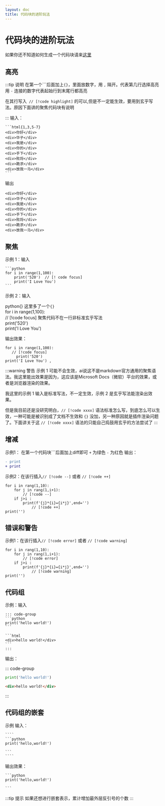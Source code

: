 ```yaml
---
layout: doc
title: 代码块的进阶玩法
---
```


# 代码块的进阶玩法
如果你还不知道如何生成一个代码块请来[这里](../basic/syntax.md#六、代码块)

## 高亮
:::tip 说明
在第一个```后面加上`{}`，里面放数字，用 `,` 隔开。代表第几行选择高亮  
用 `-` 连接的数字代表起始行到末尾行都高亮  

在其行写入` // [!code highlight]` 的可以,但是不一定能生效，要用到玄乎写法。原因下面讲的聚焦代码块有说明

:::
输入：
````
```html{1,3,5-7}
<div>你好</div>
<div>华子</div>
<div>我是</div>
<div>你的</div>
<div>手下</div>
<div>败将</div>
<div>跪求</div>
<div>放我一马</div>
```
````
输出
```html{1,3,5-7}
<div>你好</div>
<div>华子</div>
<div>我是</div>
<div>你的</div>
<div>手下</div>
<div>败将</div>
<div>跪求</div>
<div>放我一马</div>
```

## 聚焦  
示例 1：输入
````
```python
for i in range(1,100):
    print('520')  // [! code focus]
    print('I Love You')
``` 
````
示例 2：输入

python{}   这里多了一个`{}`   
for i in range(1,100):    
    // [!code focus]  聚焦代码不在一行非标准玄乎写法  
print('520')  
print('I Love You')


输出效果：
```python{} 
for i in range(1,100):   
   // [!code focus]
     print('520')
print('I Love You') ,  
``` 
:::warning 警告
示例 1 可能不会生效，ai说这不是markdown官方通用的聚焦语法。我这里能出效果是因为，这应该是Microsoft Docs（微软）平台的效果，或者是浏览器渲染的效果。 

我这里的示例 1 输入是标准写法，不一定生效，示例 2 是玄乎写法能渲染出效果。  

但是我目前还是没研究明白，`// [!code xxxx]` 语法标准怎么写，到底怎么可以生效，一种可能是被识别成了文档不生效和 `{}` 没加，另一种原因就是插件渲染问题了。下面讲关于这 `// [!code xxxx]` 语法的只能自己捣鼓用玄乎的方法尝试了
:::

## 增减
示例1：
在第一个代码块```后面加上diff即可 `+` 为绿色 `-` 为红色
输出：
```diff
- print
+ print
```
示例2：在该行插入`// [!code --]` 或者 `// [!code ++]`

```
for i in rang(1,10):
    for j in rang(1,i+1):  
        // [!code --]
    if j>i :    
        print(f'{j}*{i}={i*j}',end='') 
            // [!code ++]
print('')
```

## 错误和警告
示例1：在该行插入`// [!code error]` 或者 `// [!code warning]`

```
for i in rang(1,10):
    for j in rang(1,i+1):  
        // [!code error]  
    if j>i :    
        print(f'{j}*{i}={i*j}',end='') 
            // [!code warning]  
print('')
```
## 代码组
示例：输入
````
::: code-group
```python
print('hello world!')
```

```html
<div>hello world!</div>
```
:::
````



输出：

::: code-group

```python
print('hello world!')
```

```html
<div>hello world!</div>
```
:::

## 代码组的嵌套
示例 输入：
`````
````
```python
print('hello,world!')

```
````
`````
输出效果：

````
```python
print('hello,world!')

```
````

:::tip 提示
如果还想进行嵌套表示，累计增加最外层反引号的个数
:::








